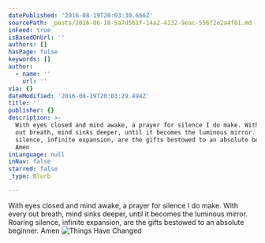 ```yaml
---
datePublished: '2016-08-19T20:03:30.666Z'
sourcePath: _posts/2016-06-18-5a7d5b1f-14a2-4132-9eac-556f2e2a4f81.md
inFeed: true
isBasedOnUrl: ''
authors: []
hasPage: false
keywords: []
author:
  - name: ''
    url: ''
via: {}
dateModified: '2016-08-19T20:03:29.494Z'
title: ''
publisher: {}
description: >-
  With eyes closed and mind awake, a prayer for silence I do make. With every
  out breath, mind sinks deeper, until it becomes the luminous mirror. Roaring
  silence, infinite expansion, are the gifts bestowed to an absolute beginner.
  Amen
inLanguage: null
inNav: false
starred: false
_type: Blurb

---
```

With eyes closed and mind awake, a prayer for silence I do make. With every out breath, mind sinks deeper, until it becomes the luminous mirror. Roaring silence, infinite expansion, are the gifts bestowed to an absolute beginner. Amen
![Things Have Changed](https://the-grid-user-content.s3-us-west-2.amazonaws.com/5dc34243-305f-432f-b287-c23bf436cbff.png)